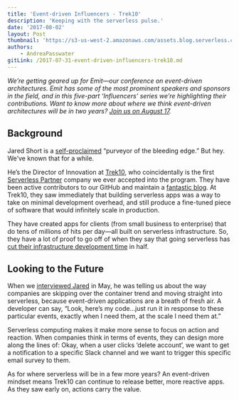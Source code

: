 ```yaml
---
title: 'Event-driven Influencers - Trek10'
description: 'Keeping with the serverless pulse.'
date: '2017-08-02'
layout: Post
thumbnail: 'https://s3-us-west-2.amazonaws.com/assets.blog.serverless.com/trek10-logo.png'
authors:
    - AndreaPasswater
gitLink: /2017-07-31-event-driven-influencers-trek10.md
---
```


*We’re getting geared up for Emit—our conference on event-driven architectures. Emit has some of the most prominent speakers and sponsors in the field, and in this five-part ‘Influencers’ series we’re highlighting their contributions. Want to know more about where we think event-driven architectures will be in two years? [Join us on August 17](http://www.emitconference.com).*

## Background

Jared Short is a [self-proclaimed](https://twitter.com/shortjared?lang=en) “purveyor of the bleeding edge.” But hey. We’ve known that for a while.

He’s the Director of Innovation at [Trek10](https://www.trek10.com/), who coincidentally is the first [Serverless Partner](https://serverless.com/partners/) company we ever accepted into the program. They have been active contributors to our GitHub and maintain a [fantastic blog](https://www.trek10.com/blog/). At Trek10, they saw immediately that building serverless apps was a way to take on minimal development overhead, and still produce a fine-tuned piece of software that would infinitely scale in production.

They have created apps for clients (from small business to enterprise) that do tens of millions of hits per day—all built on serverless infrastructure. So, they have a lot of proof to go off of when they say that going serverless has [cut their infrastructure development time](https://serverless.com/learn/graphql-and-serverless/) in half. 

## Looking to the Future

When we [interviewed Jared](https://serverless.com/blog/serverless-air-episode-two/) in May, he was telling us about the way companies are skipping over the container trend and moving straight into serverless, because event-driven applications are a breath of fresh air. A developer can say, “Look, here’s my code…just run it in response to these particular events, exactly when I need them, at the scale I need them at.”

Serverless computing makes it make more sense to focus on action and reaction. When companies think in terms of events, they can design more along the lines of: Okay, when a user clicks ‘delete account’, we want to get a notification to a specific Slack channel and we want to trigger this specific email survey to them. 

As for where serverless will be in a few more years? An event-driven mindset means Trek10 can continue to release better, more reactive apps. As they saw early on, actions carry the value.
